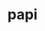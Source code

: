 ---
title: "papi"
layout: cache
categories: [package, v0.18]
meta: {"versions": ["6.0.0.1"], "compilers": ["gcc@7.5.0"]}
spec_files: 
 - spec-0.json
spec_names:
 - 'papi@6.0.0.1%gcc@7.5.0~cuda+example~infiniband~lmsensors~nvml~powercap~rapl~rocm~rocm_smi~sde+shared~static_tools arch=linux-ubuntu18.04-x86_64'
---